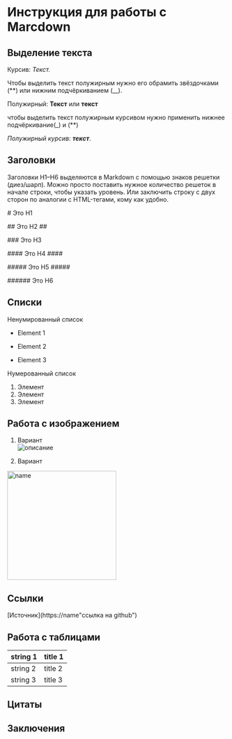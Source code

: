 # Инструкция для работы с Marcdown

## Выделение текста

Курсив: *Текст.*

Чтобы выделить текст полужирным нужно его обрамить звёздочками (**) или нижним подчёркиванием (__).

Полужирный: **Текст** или __текст__

чтобы выделить текст полужирным курсивом нужно применить нижнее подчёркивание(_) и (**) 

_Полужирный курсив: **текст**_.

## Заголовки

Заголовки H1–H6 выделяются в Markdown с помощью знаков решетки (диез/шарп). Можно просто поставить нужное количество решеток в начале строки, чтобы указать уровень. Или заключить строку с двух сторон по аналогии с HTML-тегами, кому как удобно.

\# Это H1

\#\# Это H2 \#\#

\#\#\# Это H3

\#\#\#\# Это H4 \#\#\#\#

\#\#\#\#\# Это H5 \#\#\#\#\#

\#\#\#\#\#\# Это H6



## Списки

Ненумированный список 

* Element 1
+ Element 2
* Element 3

Нумерованный список

1. Элемент
2. Элемент
3. Элемент

## Работа с изображением

1. Вариант <br>
![описание](название.jpg) 

2. Вариант <br>
<image src="images/cat.jpg" alt="name" width ="250px">


## Ссылки

[Источник](https://name"ссылка на github")

## Работа с таблицами
|string 1|title 1|
|-|-|
|string 2|title 2|
|string 3|title 3|

## Цитаты

## Заключения 